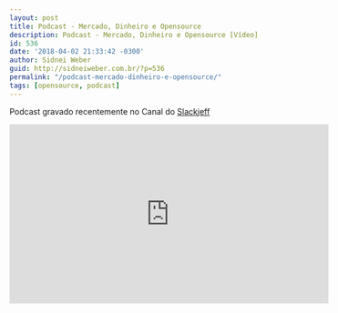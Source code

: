 ```yaml
---
layout: post
title: Podcast - Mercado, Dinheiro e Opensource
description: Podcast - Mercado, Dinheiro e Opensource [Vídeo]
id: 536
date: '2018-04-02 21:33:42 -0300'
author: Sidnei Weber
guid: http://sidneiweber.com.br/?p=536
permalink: "/podcast-mercado-dinheiro-e-opensource/"
tags: [opensource, podcast]
---
```


Podcast gravado recentemente no Canal do <a href="https://www.youtube.com/channel/UClz3DneoYlccluy4hBlx86Q" target="_blank">Slackjeff</a>

<iframe width="560" height="315" src="https://www.youtube.com/embed/pVB3MvNp51U" frameborder="0" allow="accelerometer; autoplay; encrypted-media; gyroscope; picture-in-picture" allowfullscreen></iframe>

